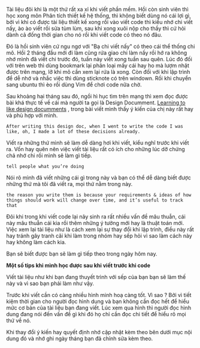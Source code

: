 Tài liệu đôi khi là một thứ rất xa xỉ khi viết phần mềm. Hồi còn sinh viên thì học xong môn Phân tích thiết kế hệ thống, thì không
biết dùng nó cái lợi gì, bởi vì khi có được tài liệu thiết kế  xong rồi vào viết code thì kiểu nhớ chi viết nấy, ào ào viết rồi sửa tùm 
lùm, sau khi xong xuôi nộp cho thầy thì cứ hỏi dành cả đống thời gian cho nó rồi khi viết code có theo nó đâu.

Đó là hồi sinh viên cứ ngu ngơ với "Bạ chi viết nấy" có theo cái thể thống chi mô. Hồi 2 tháng đầu mới đi làm cũng rứa giao chi làm nấy 
rồi hớ ra không nhớ mình đã viết chi trước đó, tuần này viết xong tuần sau quên. Lúc đó đối với trên web thì dùng bookmark lại phân loại
mấy cái hay ho mà lượm nhặt được trên mạng, lỡ khi mô cần xem lại rứa là xong. Còn đối với khi lập trình để dễ nhớ và nhắc việc thì
dùng sticknote có trên windown. Rồi khi chuyển sang ubuntu thì èo rồi dùng Vim để chơi code nữa chờ.

Sau khoảng hai tháng sau đó, ngồi hì hục tìm trên mạng thì xem đọc được bài khá thực tế về cái mà người ta gọi là Design Documment.
[Learning to like design documments](https://jvns.ca/blog/2016/06/03/learning-to-like-design-documents/) , trong bài viết mình thấy
ý kiến của chị này rất hay và phù hợp với mình.


```
After writing this design doc, when I went to write the code I was like, oh, I made a lot of these decisions already.
```
Viết ra những thứ mình sẽ làm dễ dàng hơi khi viết, kiểu nghĩ trước khi viết ra. Vốn hay quên nên việc viết tài liệu rất có ích
cho những lúc dỡ chứng chả nhớ chi rồi mình sẽ làm gì tiếp.


```
tell people what you’re doing
```
Nói rõ mình đã viết những cái gì trong này và bạn có thể dễ dàng biết được những thứ mà tôi đã viết ra, mọi thứ nằm trong này.



```
the reason you write them is because your requirements & ideas of how things should work will change over time, and it’s useful to track that
```
Đôi khi trong khi viết code lại nãy sinh ra rất nhiều vấn đề mâu thuẫn, cái này mâu thuẫn cái kia rồi thêm những ý tưởng mới hay 
là thuật toán mới. Việc xem lại tài liệu như là cách xem lại sự thay đổi khi lập trình, điều này rất hay tránh gây tranh cãi khi 
làm trong nhóm hay sếp hỏi vì sao làm cách này hay không làm cách kia.



Bạn sẽ biết được bạn sẽ làm gì tiếp theo trong ngày hôm nay. 

**Một số tips khi mình học được sau khi viết trước khi code**

Viết tài liệu như khi bạn đang thuyết trình với sếp của bạn bạn sẽ làm thế này và vì sao bạn phải làm như vậy.

Trước khi viết cần có càng nhiều hình minh hoạ càng tốt. Vì sao ? Bởi vì tiết kiệm thời gian cho người đọc hình dung và bạn không cần đọc hết 
để hiểu mức cơ bản của tài liệu bạn đang viết. Lúc xem qua hình thì người đọc hình dung đang nói đến vấn đề gì khi đó họ chỉ cần đọc 
chi tiết để hiểu rõ mọi thứ về nó.

Khi thay đổi ý kiến hay quyết định nhớ cập nhật kèm theo bên dưới mục nội dung đó và nhớ ghi ngày tháng bạn đã chỉnh sửa kèm theo.
